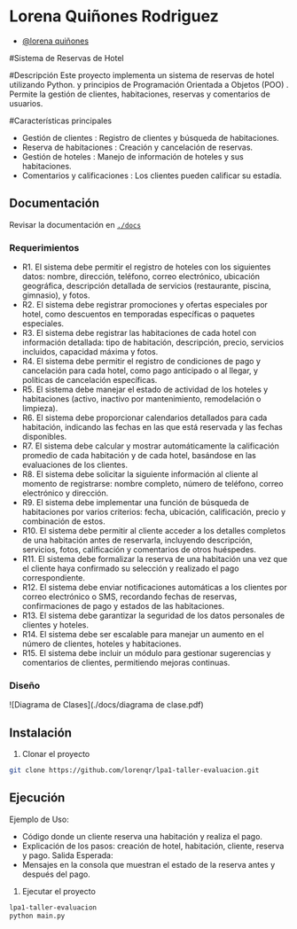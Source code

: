 # Lorena Quiñones Rodriguez
- [@lorena quiñones](https://www.github.com/lorenqr)
  
#Sistema de Reservas de Hotel

#Descripción
Este proyecto implementa un sistema de reservas de hotel utilizando Python. y principios de Programación Orientada a Objetos (POO) . Permite la gestión de clientes, habitaciones, reservas y comentarios de usuarios.

#Características principales
- Gestión de clientes : Registro de clientes y búsqueda de habitaciones.
- Reserva de habitaciones : Creación y cancelación de reservas.
- Gestión de hoteles : Manejo de información de hoteles y sus habitaciones.
- Comentarios y calificaciones : Los clientes pueden calificar su estadía.


## Documentación

Revisar la documentación en [`./docs`](./docs)

### Requerimientos

- R1. El sistema debe permitir el registro de hoteles con los siguientes datos: 
      nombre, dirección, teléfono, correo electrónico, ubicación geográfica, 
      descripción detallada de servicios (restaurante, piscina, gimnasio), y fotos. 
- R2. El sistema debe registrar promociones y ofertas especiales por hotel, 
      como descuentos en temporadas específicas o paquetes especiales. 
- R3. El sistema debe registrar las habitaciones de cada hotel con 
      información detallada: tipo de habitación, descripción, precio, servicios 
      incluidos, capacidad máxima y fotos. 
- R4. El sistema debe permitir el registro de condiciones de pago y 
      cancelación para cada hotel, como pago anticipado o al llegar, y políticas de 
      cancelación específicas. 
- R5. El sistema debe manejar el estado de actividad de los hoteles y 
      habitaciones (activo, inactivo por mantenimiento, remodelación o limpieza). 
- R6. El sistema debe proporcionar calendarios detallados para cada 
      habitación, indicando las fechas en las que está reservada y las fechas 
      disponibles. 
- R7. El sistema debe calcular y mostrar automáticamente la calificación 
      promedio de cada habitación y de cada hotel, basándose en las 
      evaluaciones de los clientes. 
- R8. El sistema debe solicitar la siguiente información al cliente al momento 
      de registrarse: nombre completo, número de teléfono, correo electrónico y 
      dirección.
- R9. El sistema debe implementar una función de búsqueda de habitaciones 
      por varios criterios: fecha, ubicación, calificación, precio y combinación de 
      estos. 
- R10. El sistema debe permitir al cliente acceder a los detalles completos de 
      una habitación antes de reservarla, incluyendo descripción, servicios, fotos, 
      calificación y comentarios de otros huéspedes. 
- R11. El sistema debe formalizar la reserva de una habitación una vez que el 
      cliente haya confirmado su selección y realizado el pago correspondiente. 
- R12. El sistema debe enviar notificaciones automáticas a los clientes por 
      correo electrónico o SMS, recordando fechas de reservas, confirmaciones 
      de pago y estados de las habitaciones. 
- R13. El sistema debe garantizar la seguridad de los datos personales de 
      clientes y hoteles. 
- R14. El sistema debe ser escalable para manejar un aumento en el número 
      de clientes, hoteles y habitaciones. 
- R15. El sistema debe incluir un módulo para gestionar sugerencias y 
      comentarios de clientes, permitiendo mejoras continuas.

### Diseño

![Diagrama de Clases](./docs/diagrama de clase.pdf)


## Instalación
1. Clonar el proyecto
```bash
git clone https://github.com/lorenqr/lpa1-taller-evaluacion.git
```

## Ejecución

Ejemplo de Uso: 
- Código donde un cliente reserva una habitación y realiza el pago.
- Explicación de los pasos: creación de hotel, habitación, cliente, reserva y pago.
Salida Esperada:
- Mensajes en la consola que muestran el estado de la reserva antes y después del pago.

1. Ejecutar el proyecto
```bash
lpa1-taller-evaluacion
python main.py
```
